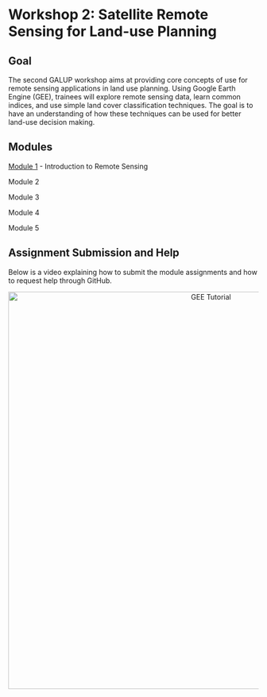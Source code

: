 # Workshop 2: Satellite Remote Sensing for Land-use Planning

## Goal

The second GALUP workshop aims at providing core concepts of use for remote sensing applications in land use planning. Using Google Earth Engine (GEE), trainees will explore remote sensing data, learn common indices, and use simple land cover classification techniques. The goal is to have an understanding of how these techniques can be used for better land-use decision making. 

## Modules

<a href="module1.md" title="Module 1">Module 1</a> - Introduction to Remote Sensing

Module 2 

Module 3

Module 4 

Module 5 


## Assignment Submission and Help

Below is a video explaining how to submit the module assignments and how to request help through GitHub. 

<p align="center">
  <a href="https://mediasite.video.ufl.edu/Mediasite/Play/9741afe237094a77aff3acbf6c2df8a91d" target="_blank">
    <img src="https://user-images.githubusercontent.com/84922404/139679866-11650dd6-855f-4420-82c1-fa0f4071ee37.png" alt= "GEE Tutorial" width="800">
  </a>
</p>

